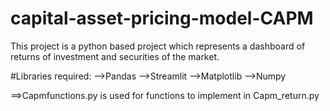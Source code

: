 # capital-asset-pricing-model-CAPM
This project is a python based project which represents a dashboard of returns of investment and securities of the market.

#Libraries required:
-->Pandas
-->Streamlit
-->Matplotlib
-->Numpy

==>Capmfunctions.py is used for functions to implement in Capm_return.py

